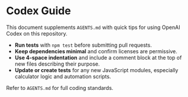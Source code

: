 # Codex Guide

This document supplements `AGENTS.md` with quick tips for using OpenAI Codex on this repository.

- **Run tests** with `npm test` before submitting pull requests.
- **Keep dependencies minimal** and confirm licenses are permissive.
- **Use 4-space indentation** and include a comment block at the top of new files describing their purpose.
- **Update or create tests** for any new JavaScript modules, especially calculator logic and automation scripts.

Refer to `AGENTS.md` for full coding standards.
